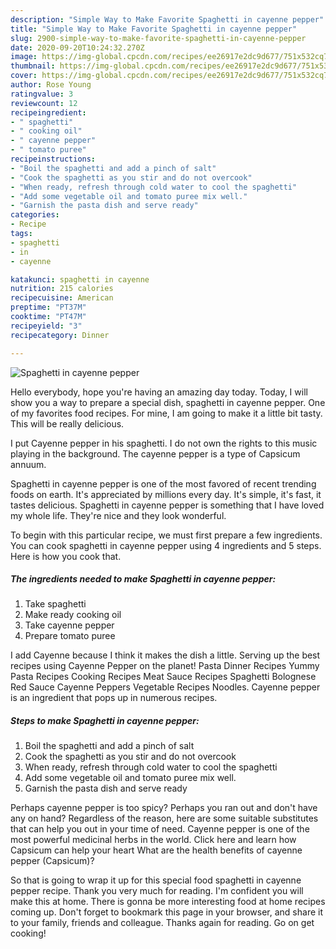 ```yaml
---
description: "Simple Way to Make Favorite Spaghetti in cayenne pepper"
title: "Simple Way to Make Favorite Spaghetti in cayenne pepper"
slug: 2900-simple-way-to-make-favorite-spaghetti-in-cayenne-pepper
date: 2020-09-20T10:24:32.270Z
image: https://img-global.cpcdn.com/recipes/ee26917e2dc9d677/751x532cq70/spaghetti-in-cayenne-pepper-recipe-main-photo.jpg
thumbnail: https://img-global.cpcdn.com/recipes/ee26917e2dc9d677/751x532cq70/spaghetti-in-cayenne-pepper-recipe-main-photo.jpg
cover: https://img-global.cpcdn.com/recipes/ee26917e2dc9d677/751x532cq70/spaghetti-in-cayenne-pepper-recipe-main-photo.jpg
author: Rose Young
ratingvalue: 3
reviewcount: 12
recipeingredient:
- " spaghetti"
- " cooking oil"
- " cayenne pepper"
- " tomato puree"
recipeinstructions:
- "Boil the spaghetti and add a pinch of salt"
- "Cook the spaghetti as you stir and do not overcook"
- "When ready, refresh through cold water to cool the spaghetti"
- "Add some vegetable oil and tomato puree mix well."
- "Garnish the pasta dish and serve ready"
categories:
- Recipe
tags:
- spaghetti
- in
- cayenne

katakunci: spaghetti in cayenne 
nutrition: 215 calories
recipecuisine: American
preptime: "PT37M"
cooktime: "PT47M"
recipeyield: "3"
recipecategory: Dinner

---
```



![Spaghetti in cayenne pepper](https://img-global.cpcdn.com/recipes/ee26917e2dc9d677/751x532cq70/spaghetti-in-cayenne-pepper-recipe-main-photo.jpg)

Hello everybody, hope you're having an amazing day today. Today, I will show you a way to prepare a special dish, spaghetti in cayenne pepper. One of my favorites food recipes. For mine, I am going to make it a little bit tasty. This will be really delicious.

I put Cayenne pepper in his spaghetti. I do not own the rights to this music playing in the background. The cayenne pepper is a type of Capsicum annuum.

Spaghetti in cayenne pepper is one of the most favored of recent trending foods on earth. It's appreciated by millions every day. It's simple, it's fast, it tastes delicious. Spaghetti in cayenne pepper is something that I have loved my whole life. They're nice and they look wonderful.


To begin with this particular recipe, we must first prepare a few ingredients. You can cook spaghetti in cayenne pepper using 4 ingredients and 5 steps. Here is how you cook that.

<!--inarticleads1-->

##### The ingredients needed to make Spaghetti in cayenne pepper:

1. Take  spaghetti
1. Make ready  cooking oil
1. Take  cayenne pepper
1. Prepare  tomato puree


I add Cayenne because I think it makes the dish a little. Serving up the best recipes using Cayenne Pepper on the planet! Pasta Dinner Recipes Yummy Pasta Recipes Cooking Recipes Meat Sauce Recipes Spaghetti Bolognese Red Sauce Cayenne Peppers Vegetable Recipes Noodles. Cayenne pepper is an ingredient that pops up in numerous recipes. 

<!--inarticleads2-->

##### Steps to make Spaghetti in cayenne pepper:

1. Boil the spaghetti and add a pinch of salt
1. Cook the spaghetti as you stir and do not overcook
1. When ready, refresh through cold water to cool the spaghetti
1. Add some vegetable oil and tomato puree mix well.
1. Garnish the pasta dish and serve ready


Perhaps cayenne pepper is too spicy? Perhaps you ran out and don&#39;t have any on hand? Regardless of the reason, here are some suitable substitutes that can help you out in your time of need. Cayenne pepper is one of the most powerful medicinal herbs in the world. Click here and learn how Capsicum can help your heart What are the health benefits of cayenne pepper (Capsicum)? 

So that is going to wrap it up for this special food spaghetti in cayenne pepper recipe. Thank you very much for reading. I'm confident you will make this at home. There is gonna be more interesting food at home recipes coming up. Don't forget to bookmark this page in your browser, and share it to your family, friends and colleague. Thanks again for reading. Go on get cooking!
